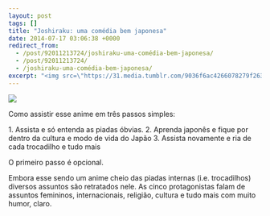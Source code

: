 ```yaml
---
layout: post
tags: []
title: "Joshiraku: uma comédia bem japonesa"
date: 2014-07-17 03:06:38 +0000
redirect_from:
  - /post/92011213724/joshiraku-uma-comédia-bem-japonesa/
  - /post/92011213724/
  - /joshiraku-uma-comédia-bem-japonesa/
excerpt: "<img src=\"https://31.media.tumblr.com/9036f6ac4266078279f263011b4c0f9a/tumblr_inline_n8u5yuOYma1qju32f.png\">"
---
```


![](https://31.media.tumblr.com/9036f6ac4266078279f263011b4c0f9a/tumblr_inline_n8u5yuOYma1qju32f.png)

Como assistir esse anime em três passos simples:

1\. Assista e só entenda as piadas óbvias.
 2. Aprenda japonês e fique por dentro da cultura e modo de vida do
Japão
 3. Assista novamente e ria de cada trocadilho e tudo mais

O primeiro passo é opcional.

Embora esse sendo um anime cheio das piadas internas (i.e. trocadilhos)
diversos assuntos são retratados nele. As cinco protagonistas falam de
assuntos femininos, internacionais, religião, cultura e tudo mais com
muito humor, claro.

